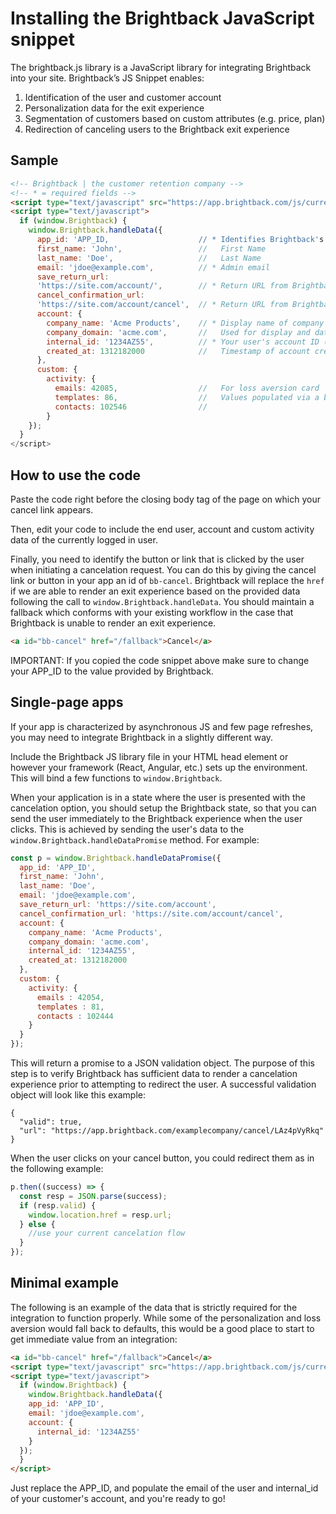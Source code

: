 # Installing the Brightback JavaScript snippet

The brightback.js library is a JavaScript library for integrating Brightback into your site. Brightback’s JS Snippet enables:

1. Identification of the user and customer account
2. Personalization data for the exit experience
3. Segmentation of customers based on custom attributes
(e.g. price, plan)
4. Redirection of canceling users to the Brightback exit experience

## Sample
```html
<!-- Brightback | the customer retention company -->
<!-- * = required fields -->
<script type="text/javascript" src="https://app.brightback.com/js/current/brightback.js"></script>
<script type="text/javascript">
  if (window.Brightback) {
    window.Brightback.handleData({
      app_id: 'APP_ID,                    // * Identifies Brightback's customer and is provided by Brightback
      first_name: 'John',                 //   First Name
      last_name: 'Doe',                   //   Last Name
      email: 'jdoe@example.com',          // * Admin email
      save_return_url:
      'https://site.com/account/',        // * Return URL from Brightback for end-users who do not cancel
      cancel_confirmation_url:
      'https://site.com/account/cancel',  // * Return URL from Brightback for end-users who cancel
      account: {
        company_name: 'Acme Products',    // * Display name of company for end-user facing content
        company_domain: 'acme.com',       //   Used for display and data enrichment
        internal_id: '1234AZ55',          // * Your user's account ID (where end user is your customer)
        created_at: 1312182000            //   Timestamp of account created date
      },
      custom: {
        activity: {
          emails: 42085,                  //   For loss aversion card
          templates: 86,                  //   Values populated via a back-end
          contacts: 102546                //
        }
    });
  }
</script>
```

## How to use the code

Paste the code right before the closing body tag of the page on which your cancel link appears.

Then, edit your code to include the end user, account and custom activity data of the currently logged in user.

Finally, you need to identify the button or link that is clicked by the user when initiating a cancelation request. You can do this by giving the cancel link or button in your app an id of `bb-cancel`. Brightback will replace the `href` if we are able to render an exit experience based on the provided data following the call to `window.Brightback.handleData`. You should maintain a fallback which conforms with your existing workflow in the case that Brightback is unable to render an exit experience.

```html
<a id="bb-cancel" href="/fallback">Cancel</a>
```

IMPORTANT: If you copied the code snippet above make sure to change your APP_ID to the value provided by Brightback.

## Single-page apps

If your app is characterized by asynchronous JS and few page refreshes, you may need to integrate Brightback in a slightly different way.

Include the Brightback JS library file in your HTML head element or however your framework (React, Angular, etc.) sets up the environment. This will bind a few functions to `window.Brightback`.

When your application is in a state where the user is presented with the cancelation option, you should setup the Brightback state, so that you can send the user immediately to the Brightback experience when the user clicks. This is achieved by sending the user's data to the `window.Brightback.handleDataPromise` method. For example:
```javascript
const p = window.Brightback.handleDataPromise({
  app_id: 'APP_ID',
  first_name: 'John',
  last_name: 'Doe',
  email: 'jdoe@example.com',
  save_return_url: 'https://site.com/account',
  cancel_confirmation_url: 'https://site.com/account/cancel',
  account: {
    company_name: 'Acme Products',
    company_domain: 'acme.com',
    internal_id: '1234AZ55',
    created_at: 1312182000
  },
  custom: {
    activity: {
      emails : 42054,
      templates : 81,
      contacts : 102444
    }
  }
});
```
This will return a promise to a JSON validation object. The purpose of this step is to verify Brightback has sufficient data to render a cancelation experience prior to attempting to redirect the user. A successful validation object will look like this example:
```
{
  "valid": true,
  "url": "https://app.brightback.com/examplecompany/cancel/LAz4pVyRkq"
}
```
When the user clicks on your cancel button, you could redirect them as in the following example:
```javascript
p.then((success) => {
  const resp = JSON.parse(success);
  if (resp.valid) {
    window.location.href = resp.url;
  } else {
    //use your current cancelation flow
  }
});
```

## Minimal example

The following is an example of the data that is strictly required for the integration to function properly. While some of the personalization and loss aversion would fall back to defaults, this would be a good place to start to get immediate value from an integration:
```html
<a id="bb-cancel" href="/fallback">Cancel</a>
<script type="text/javascript" src="https://app.brightback.com/js/current/brightback.js"></script>
<script type="text/javascript">
  if (window.Brightback) {
    window.Brightback.handleData({
    app_id: 'APP_ID',
    email: 'jdoe@example.com',
    account: {
      internal_id: '1234AZ55'
    }
  });
  }
</script>
```
Just replace the APP_ID, and populate the email of the user and internal_id of your customer's account, and you're ready to go!
